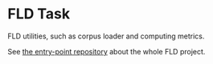 # FLD Task
FLD utilities, such as corpus loader and computing metrics.

See [the entry-point repository](https://github.com/hitachi-nlp/FLD.git) about the whole FLD project.

